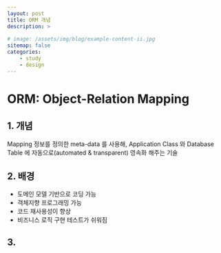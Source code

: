 ```yaml
---
layout: post
title: ORM 개념 
description: >
  
# image: /assets/img/blog/example-content-ii.jpg
sitemap: false
categories: 
    - study
    - design
---
```



# ORM: Object-Relation Mapping 

## 1. 개념 
Mapping 정보를 정의한 meta-data 를 사용해, Application Class 와 Database Table 에 자동으로(automated & transparent) 영속화 해주는 기술 

## 2. 배경 
- 도메인 모델 기반으로 코딩 가능 
- 객체지향 프로그래밍 가능 
- 코드 재사용성이 향상 
- 비즈니스 로직 구현 테스트가 쉬워짐 

## 3. 